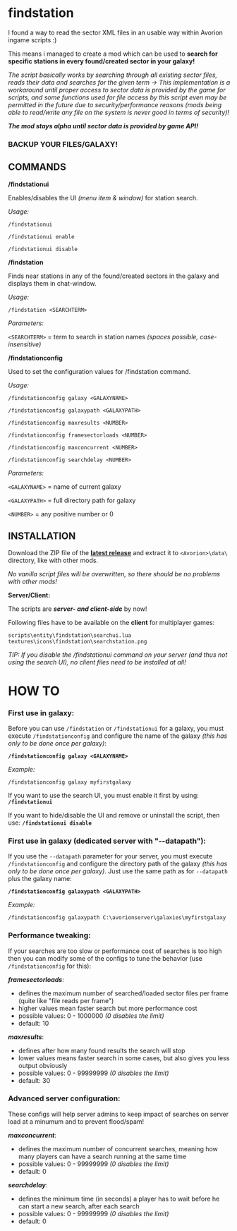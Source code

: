 # findstation

I found a way to read the sector XML files in an usable way within Avorion ingame scripts :)

This means i managed to create a mod which can be used to **search for specific stations in every found/created sector in your galaxy!**

*The script basically works by searching through all existing sector files, reads their data and searches for the given term ->
This implementation is a workaround until proper access to sector data is provided by the game for scripts, and some functions used for file access by this script even may be permitted in the future due to security/performance reasons (mods being able to read/write any file on the system is never good in terms of security)!*

_**The mod stays alpha until sector data is provided by game API!**_

### BACKUP YOUR FILES/GALAXY!


##  COMMANDS

**/findstationui**

Enables/disables the UI *(menu item & window)* for station search.

*Usage:*

`/findstationui`

`/findstationui enable`

`/findstationui disable`


**/findstation**

Finds near stations in any of the found/created sectors in the galaxy and displays them in chat-window.

*Usage:*

`/findstation <SEARCHTERM>`

*Parameters:*

`<SEARCHTERM>` = term to search in station names *(spaces possible, case-insensitive)*


**/findstationconfig**

Used to set the configuration values for /findstation command.

*Usage:*

`/findstationconfig galaxy <GALAXYNAME>`

`/findstationconfig galaxypath <GALAXYPATH>`

`/findstationconfig maxresults <NUMBER>`

`/findstationconfig framesectorloads <NUMBER>`

`/findstationconfig maxconcurrent <NUMBER>`

`/findstationconfig searchdelay <NUMBER>`

*Parameters:*

`<GALAXYNAME>` = name of current galaxy

`<GALAXYPATH>` = full directory path for galaxy

`<NUMBER>` = any positive number or 0



##  INSTALLATION

Download the ZIP file of the **[latest release](https://github.com/w00zla/avorion-findstation/releases)** and extract it to `<Avorion>\data\` directory, like with other mods.

*No vanilla script files will be overwritten, so there should be no problems with other mods!*

**Server/Client:**

The scripts are _**server- and client-side**_ by now!

Following files have to be available on the **client** for multiplayer games:
```
scripts\entity\findstation\searchui.lua
textures\icons\findstation\searchstation.png
```

*TIP: If you disable the /findstationui command on your server (and thus not using the search UI), no client files need to be installed at all!*



# HOW TO

### First use in galaxy:

Before you can use `/findstation` or `/findstationui` for a galaxy, you must execute `/findstationconfig` and configure the name of the galaxy *(this has only to be done once per galaxy)*:

**`/findstationconfig galaxy <GALAXYNAME>`**

*Example:*

`/findstationconfig galaxy myfirstgalaxy`

If you want to use the search UI, you must enable it first by using:
**`/findstationui`**

If you want to hide/disable the UI and remove or uninstall the script, then use:
**`/findstationui disable`**


### First use in galaxy (dedicated server with "--datapath"):

If you use the `--datapath` parameter for your server, you must execute `/findstationconfig` and configure the directory path of the galaxy *(this has only to be done once per galaxy)*. Just use the same path as for `--datapath` plus the galaxy name:

**`/findstationconfig galaxypath <GALAXYPATH>`**

*Example:*

`/findstationconfig galaxypath C:\avorionserver\galaxies\myfirstgalaxy`


### Performance tweaking:

If your searches are too slow or performance cost of searches is too high then you can modify some of the configs to tune the behavior (use `/findstationconfig` for this):

__*framesectorloads*__:
- defines the maximum number of searched/loaded sector files per frame (quite like "file reads per frame")
- higher values mean faster search but more performance cost
- possible values: 0 - 1000000 *(0 disables the limit)*
- default: 10

__*maxresults*__:
- defines after how many found results the search will stop
- lower values means faster search in some cases, but also gives you less output obviously
- possible values: 0 - 99999999 *(0 disables the limit)*
- default: 30


### Advanced server configuration:

These configs will help server admins to keep impact of searches on server load at a minumum and to prevent flood/spam!

__*maxconcurrent*__:
- defines the maximum number of concurrent searches, meaning how many players can have a search running at the same time
- possible values: 0 - 99999999 *(0 disables the limit)*
- default: 0

__*searchdelay*__:
- defines the minimum time (in seconds) a player has to wait before he can start a new search, after each search
- possible values: 0 - 99999999 *(0 disables the limit)*
- default: 0
